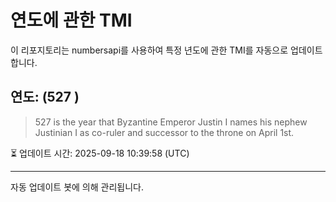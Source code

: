 
# 연도에 관한 TMI

이 리포지토리는 numbersapi를 사용하여 특정 년도에 관한 TMI를 자동으로 업데이트합니다.

## 연도: (527 )
> 527 is the year that Byzantine Emperor Justin I names his nephew Justinian I as co-ruler and successor to the throne on April 1st.

⏳ 업데이트 시간: 2025-09-18 10:39:58 (UTC)

---
자동 업데이트 봇에 의해 관리됩니다.
